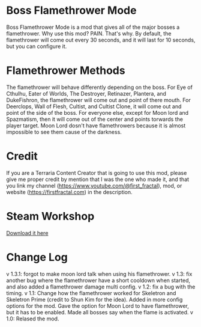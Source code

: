 ﻿# Boss Flamethrower Mode
Boss Flamethrower Mode is a mod that gives all of the major bosses a flamethrower. 
Why use this mod? PAIN. That's why.
By default, the flamethrower will come out every 30 seconds, and it will last for 10 seconds, but you can configure it.

# Flamethrower Methods
The flamethrower will behave differently depending on the boss. 
For Eye of Cthulhu, Eater of Worlds, The Destroyer, Retinazer, Plantera, and DukeFishron, the flamethrower will come out and point of there mouth.
For Deerclops, Wall of Flesh, Cultist, and Cultist Clone, it will come out and point of the side of the boss.
For everyone else, except for Moon lord and Spazmatism, then it will come out of the center and points torwards the player target. 
Moon Lord dosn't have flamethrowers because it is almost impossible to see them cause of the darkness.

# Credit
If you are a Terraria Content Creator that is going to use this mod, please give me proper credit by mention that I was the one who made it, and that you link my channel (https://www.youtube.com/@first_fractal), mod, or website (https://firstfractal.com) in the description.

# Steam Workshop
[Download it here](https://steamcommunity.com/sharedfiles/filedetails/?id=2933062828)

# Change Log
v 1.3.1:
forgot to make moon lord talk when using his flamethrower.
v 1.3: 
fix another bug where the flamethrower have a short cooldown when started, and also added a flamethrower damage multi config.
v 1.2: 
fix a bug with the timing. 
v 1.1:
Change how the flamethrower worked for Skeletron and Skeletron Prime (credit to Shun Kim for the idea). Added in more config options for the mod. Gave the option for Moon Lord to have flamethrower, but it has to be enabled. Made all bosses say when the flame is activated.
v 1.0:
Relased the mod.